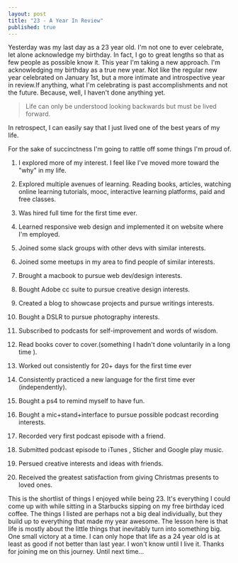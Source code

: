 ```yaml
---
layout: post
title: "23 - A Year In Review"
published: true
---
```


Yesterday was my last day as a 23 year old. I'm not one to ever celebrate, let alone acknowledge my birthday. In fact, I go to great lengths so that as few people as possible know it. This year I'm taking a new approach. I'm acknowledging my birthday as a true new year. Not like the regular new year celebrated on January 1st, but a more intimate and introspective year in review.If anything, what I'm celebrating is past accomplishments and not the future. Because, well, I haven't done anything yet.

> Life can only be understood looking backwards but must be lived forward.

In retrospect, I can easily say that I just lived one of the best years of my life.

For the sake of succinctness I'm going to rattle off some things I'm proud of.

1) I explored more of my interest. I feel like I've moved more toward the "why" in my life.

2) Explored multiple avenues of learning. Reading books, articles, watching online learning tutorials, mooc, interactive learning platforms, paid and free classes.

3) Was hired full time for the first time ever.

4) Learned responsive web design and implemented it on website where I'm employed.

5) Joined some slack groups with other devs with similar interests.

6) Joined some meetups in my area to find people of similar interests.

7) Brought a macbook to pursue web dev/design interests.

8) Bought Adobe cc suite to pursue creative design interests.

9) Created a blog to showcase projects and pursue writings interests.

10) Bought a DSLR to pursue photography interests.

11) Subscribed to podcasts for self-improvement and words of wisdom.

12) Read books cover to cover.(something I hadn't done voluntarily in a long time ).

13) Worked out consistently for 20+ days for the first time ever

14) Consistently practiced a new language for the first time ever (independently).

15) Bought a ps4 to remind myself to have fun.

16) Bought a mic+stand+interface to pursue possible podcast recording interests.

17) Recorded very first podcast episode with a friend.

18) Submitted podcast episode to iTunes , Sticher and Google play music.

19) Persued creative interests and ideas with friends.

20) Received the greatest satisfaction from giving Christmas presents to loved ones.

This is the shortlist of things I enjoyed while being 23. It's everything I could come up with while sitting in a Starbucks sipping on my free birthday iced coffee. The things I listed are perhaps not a big deal individually, but they build up to everything that made my year awesome. The lesson here is that life is mostly about the little things that inevitably turn into something big. One small victory at a time. I can only hope that life as a 24 year old is at least as good if not better than last year. I won't know until I live it. Thanks for joining me on this journey. Until next time...
